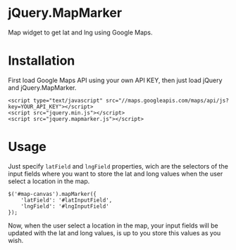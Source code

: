 jQuery.MapMarker
================

Map widget to get lat and lng using Google Maps.

Installation
============
First load Google Maps API using your own API KEY, then just load jQuery and
jQuery.MapMarker.

    <script type="text/javascript" src="//maps.googleapis.com/maps/api/js?key=YOUR_API_KEY"></script>
    <script src="jquery.min.js"></script>
    <script src="jquery.mapmarker.js"></script>

Usage
=====
Just specify `latField` and `lngField` properties, wich are the selectors of the input fields
where you want to store the lat and long values when the user select a location in the map.

    $('#map-canvas').mapMarker({
        'latField': '#latInputField',
        'lngField': '#lngInputField'
    });

Now, when the user select a location in the map, your input fields will be updated with the
lat and long values, is up to you store this values as you wish.
